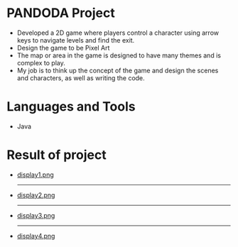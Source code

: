 # PANDODA Project
* Developed a 2D game where players control a character using arrow keys to navigate levels and find the exit.
* Design the game to be Pixel Art
* The map or area in the game is designed to have many themes and is complex to play.
*  My job is to think up the concept of the game and design the scenes and characters, as well as writing the code.
# Languages and Tools
* Java
# Result of project
* [display1.png](https://github.com/tnppp1122/PANDODA_project/blob/main/pic/display1.png) <hr>
* [display2.png](https://github.com/tnppp1122/PANDODA_project/blob/main/pic/display2.png) <hr>
* [display3.png](https://github.com/tnppp1122/PANDODA_project/blob/main/pic/display3.png) <hr>
* [display4.png](https://github.com/tnppp1122/PANDODA_project/blob/main/pic/display4.png) 

